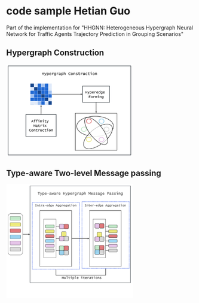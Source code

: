 # code sample Hetian Guo
 Part of the implementation for "HHGNN: Heterogeneous Hypergraph Neural Network for Traffic Agents Trajectory Prediction in Grouping Scenarios"

[code sample]: ./modules.py



## Hypergraph Construction





<img src="./assets/Hyperedge_Construction.png" alt="Hyperedge_Construction" style="zoom: 33%;" />

## Type-aware Two-level Message passing

<img src="./assets/Two-level_Message_Passing_Framework.png" alt="Two-level_Message_Passing_Framework" style="zoom:33%;" />

## 
